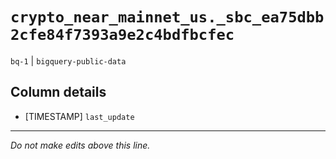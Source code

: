 # `crypto_near_mainnet_us._sbc_ea75dbb2cfe84f7393a9e2c4bdfbcfec`
`bq-1` | `bigquery-public-data`

## Column details
* [TIMESTAMP] `last_update`

-------------------------------------------------------------------------------
*Do not make edits above this line.*
